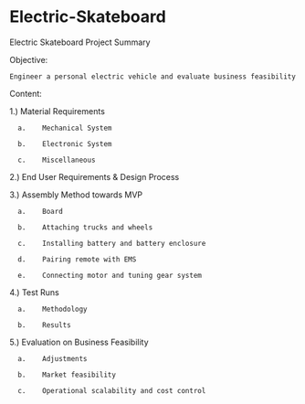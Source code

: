 # Electric-Skateboard
Electric Skateboard Project Summary

Objective: 

	Engineer a personal electric vehicle and evaluate business feasibility

Content:

1.)	Material Requirements

	  a.	Mechanical System 

	  b.	Electronic System

	  c.	Miscellaneous
  
2.)	End User Requirements & Design Process

3.)	Assembly Method towards MVP

	  a.	Board 

	  b.	Attaching trucks and wheels

	  c.	Installing battery and battery enclosure

	  d.	Pairing remote with EMS

	  e.	Connecting motor and tuning gear system
  

4.)	Test Runs

	  a.	Methodology

	  b.	Results
  
5.)	Evaluation on Business Feasibility 

	  a.	Adjustments

	  b.	Market feasibility

	  c.	Operational scalability and cost control



	
